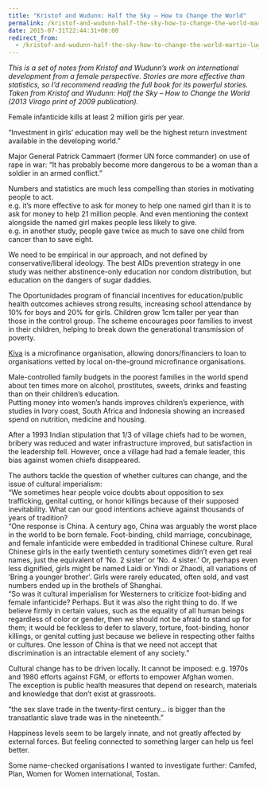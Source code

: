 ```yaml
---
title: "Kristof and Wudunn: Half the Sky – How to Change the World"
permalink: /kristof-and-wudunn-half-the-sky-how-to-change-the-world-martin-lugton
date: 2015-07-31T22:44:31+00:00
redirect_from:
  - /kristof-and-wudunn-half-the-sky-how-to-change-the-world-martin-lugton/
---
```


*This is a set of notes from Kristof and Wudunn’s work on 
international development from a female perspective. Stories are more 
effective than statistics, so I’d recommend reading the full book for 
its powerful stories. Taken from Kristof and Wudunn: Half the Sky – How 
to Change the World (2013 Virago print of 2009 publication).*

Female infanticide kills at least 2 million girls per year.

“Investment in girls’ education may well be the highest return investment available in the developing world.”

Major General Patrick Cammaert (former UN force commander) on use of 
rape in war: “It has probably become more dangerous to be a woman than a
soldier in an armed conflict.”

Numbers and statistics are much less compelling than stories in motivating people to act.<br>
e.g. it’s more effective to ask for money to help one named girl than it
is to ask for money to help 21 million people. And even mentioning the 
context alongside the named girl makes people less likely to give.<br>
e.g. in another study, people gave twice as much to save one child from cancer than to save eight.

We need to be empirical in our approach, and not defined by 
conservative/liberal ideology. The best AIDs prevention strategy in one 
study was neither abstinence-only education nor condom distribution, but
education on the dangers of sugar daddies.

The Oportunidades program of financial incentives for 
education/public health outcomes achieves strong results, increasing 
school attendance by 10% for boys and 20% for girls. Children grow 1cm 
taller per year than those in the control group. The scheme encourages 
poor families to invest in their children, helping to break down the 
generational transmission of poverty.

[Kiva](http://www.kiva.org/) is a microfinance 
organisation, allowing donors/financiers to loan to organisations vetted
by local on-the-ground microfinance organisations.

Male-controlled family budgets in the poorest families in the world 
spend about ten times more on alcohol, prostitutes, sweets, drinks and 
feasting than on their children’s education.<br>
Putting money into women’s hands improves children’s experience, with 
studies in Ivory coast, South Africa and Indonesia showing an increased 
spend on nutrition, medicine and housing.

After a 1993 Indian stipulation that 1/3 of village chiefs had to be 
women, bribery was reduced and water infrastructure improved, but 
satisfaction in the leadership fell. However, once a village had had a 
female leader, this bias against women chiefs disappeared.

The authors tackle the question of whether cultures can change, and the issue of cultural imperialism:<br>
“We sometimes hear people voice doubts about opposition to sex 
trafficking, genital cutting, or honor killings because of their 
supposed inevitability. What can our good intentions achieve against 
thousands of years of tradition?<br>
“One response is China. A century ago, China was arguably the worst 
place in the world to be born female. Foot-binding, child marriage, 
concubinage, and female infanticide were embedded in traditional Chinese
culture. Rural Chinese girls in the early twentieth century sometimes 
didn’t even get real names, just the equivalent of ‘No. 2 sister’ or 
‘No. 4 sister.’ Or, perhaps even less dignified, girls might be named 
Laidi or Yindi or Zhaodi, all variations of ‘Bring a younger brother’. 
Girls were rarely educated, often sold, and vast numbers ended up in the
brothels of Shanghai.<br>
“So was it cultural imperialism for Westerners to criticize foot-biding 
and female infanticide? Perhaps. But it was also the right thing to do. 
If we believe firmly in certain values, such as the equality of all 
human beings regardless of color or gender, then we should not be afraid
to stand up for them; it would be feckless to defer to slavery, 
torture, foot-binding, honor killings, or genital cutting just because 
we believe in respecting other faiths or cultures. One lesson of China 
is that we need not accept that discrimination is an intractable element
of any society.”

Cultural change has to be driven locally. It cannot be imposed: e.g. 
1970s and 1980 efforts against FGM, or efforts to empower Afghan women.<br>
The exception is public health measures that depend on research, materials and knowledge that don’t exist at grassroots.

“the sex slave trade in the twenty-first century… is bigger than the transatlantic slave trade was in the nineteenth.”

Happiness levels seem to be largely innate, and not greatly affected 
by external forces. But feeling connected to something larger can help 
us feel better.

Some name-checked organisations I wanted to investigate further: Camfed, Plan, Women for Women international, Tostan.